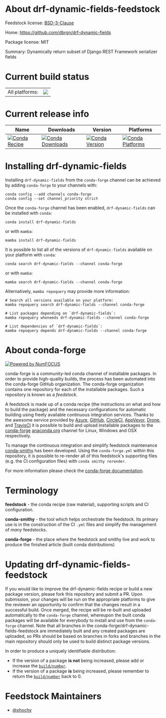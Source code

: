 About drf-dynamic-fields-feedstock
==================================

Feedstock license: [BSD-3-Clause](https://github.com/conda-forge/drf-dynamic-fields-feedstock/blob/main/LICENSE.txt)

Home: https://github.com/dbrgn/drf-dynamic-fields

Package license: MIT

Summary: Dynamically return subset of Django REST Framework serializer fields

Current build status
====================


<table><tr><td>All platforms:</td>
    <td>
      <a href="https://dev.azure.com/conda-forge/feedstock-builds/_build/latest?definitionId=17948&branchName=main">
        <img src="https://dev.azure.com/conda-forge/feedstock-builds/_apis/build/status/drf-dynamic-fields-feedstock?branchName=main">
      </a>
    </td>
  </tr>
</table>

Current release info
====================

| Name | Downloads | Version | Platforms |
| --- | --- | --- | --- |
| [![Conda Recipe](https://img.shields.io/badge/recipe-drf--dynamic--fields-green.svg)](https://anaconda.org/conda-forge/drf-dynamic-fields) | [![Conda Downloads](https://img.shields.io/conda/dn/conda-forge/drf-dynamic-fields.svg)](https://anaconda.org/conda-forge/drf-dynamic-fields) | [![Conda Version](https://img.shields.io/conda/vn/conda-forge/drf-dynamic-fields.svg)](https://anaconda.org/conda-forge/drf-dynamic-fields) | [![Conda Platforms](https://img.shields.io/conda/pn/conda-forge/drf-dynamic-fields.svg)](https://anaconda.org/conda-forge/drf-dynamic-fields) |

Installing drf-dynamic-fields
=============================

Installing `drf-dynamic-fields` from the `conda-forge` channel can be achieved by adding `conda-forge` to your channels with:

```
conda config --add channels conda-forge
conda config --set channel_priority strict
```

Once the `conda-forge` channel has been enabled, `drf-dynamic-fields` can be installed with `conda`:

```
conda install drf-dynamic-fields
```

or with `mamba`:

```
mamba install drf-dynamic-fields
```

It is possible to list all of the versions of `drf-dynamic-fields` available on your platform with `conda`:

```
conda search drf-dynamic-fields --channel conda-forge
```

or with `mamba`:

```
mamba search drf-dynamic-fields --channel conda-forge
```

Alternatively, `mamba repoquery` may provide more information:

```
# Search all versions available on your platform:
mamba repoquery search drf-dynamic-fields --channel conda-forge

# List packages depending on `drf-dynamic-fields`:
mamba repoquery whoneeds drf-dynamic-fields --channel conda-forge

# List dependencies of `drf-dynamic-fields`:
mamba repoquery depends drf-dynamic-fields --channel conda-forge
```


About conda-forge
=================

[![Powered by
NumFOCUS](https://img.shields.io/badge/powered%20by-NumFOCUS-orange.svg?style=flat&colorA=E1523D&colorB=007D8A)](https://numfocus.org)

conda-forge is a community-led conda channel of installable packages.
In order to provide high-quality builds, the process has been automated into the
conda-forge GitHub organization. The conda-forge organization contains one repository
for each of the installable packages. Such a repository is known as a *feedstock*.

A feedstock is made up of a conda recipe (the instructions on what and how to build
the package) and the necessary configurations for automatic building using freely
available continuous integration services. Thanks to the awesome service provided by
[Azure](https://azure.microsoft.com/en-us/services/devops/), [GitHub](https://github.com/),
[CircleCI](https://circleci.com/), [AppVeyor](https://www.appveyor.com/),
[Drone](https://cloud.drone.io/welcome), and [TravisCI](https://travis-ci.com/)
it is possible to build and upload installable packages to the
[conda-forge](https://anaconda.org/conda-forge) [anaconda.org](https://anaconda.org/)
channel for Linux, Windows and OSX respectively.

To manage the continuous integration and simplify feedstock maintenance
[conda-smithy](https://github.com/conda-forge/conda-smithy) has been developed.
Using the ``conda-forge.yml`` within this repository, it is possible to re-render all of
this feedstock's supporting files (e.g. the CI configuration files) with ``conda smithy rerender``.

For more information please check the [conda-forge documentation](https://conda-forge.org/docs/).

Terminology
===========

**feedstock** - the conda recipe (raw material), supporting scripts and CI configuration.

**conda-smithy** - the tool which helps orchestrate the feedstock.
                   Its primary use is in the construction of the CI ``.yml`` files
                   and simplify the management of *many* feedstocks.

**conda-forge** - the place where the feedstock and smithy live and work to
                  produce the finished article (built conda distributions)


Updating drf-dynamic-fields-feedstock
=====================================

If you would like to improve the drf-dynamic-fields recipe or build a new
package version, please fork this repository and submit a PR. Upon submission,
your changes will be run on the appropriate platforms to give the reviewer an
opportunity to confirm that the changes result in a successful build. Once
merged, the recipe will be re-built and uploaded automatically to the
`conda-forge` channel, whereupon the built conda packages will be available for
everybody to install and use from the `conda-forge` channel.
Note that all branches in the conda-forge/drf-dynamic-fields-feedstock are
immediately built and any created packages are uploaded, so PRs should be based
on branches in forks and branches in the main repository should only be used to
build distinct package versions.

In order to produce a uniquely identifiable distribution:
 * If the version of a package **is not** being increased, please add or increase
   the [``build/number``](https://docs.conda.io/projects/conda-build/en/latest/resources/define-metadata.html#build-number-and-string).
 * If the version of a package **is** being increased, please remember to return
   the [``build/number``](https://docs.conda.io/projects/conda-build/en/latest/resources/define-metadata.html#build-number-and-string)
   back to 0.

Feedstock Maintainers
=====================

* [@xhochy](https://github.com/xhochy/)

